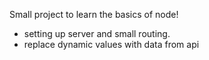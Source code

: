 Small project to learn the basics of node!

- setting up server and small routing.
- replace dynamic values with data from api
